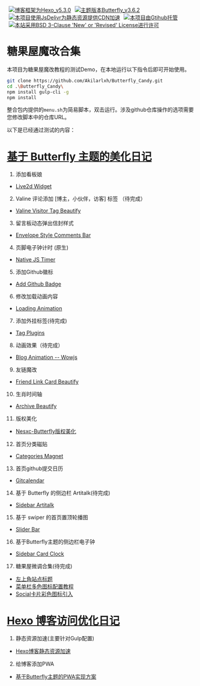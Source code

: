 <a href="https://hexo.io/" style="margin-inline: 5px;"><img title="博客框架为Hexo_v5.3.0" src="https://img.shields.io/badge/Frame-Hexo-blue?style=flat&amp;logo=hexo"></a><a href="https://butterfly.js.org/" style="margin-inline: 5px;"><img title="主题版本Butterfly_v3.6.2"  src="https://img.shields.io/badge/Theme-Butterfly-6513df?style=flat&amp;logo=bitdefender" ></a><a  href="https://www.jsdelivr.com/" style="margin-inline: 5px;"><img title="本项目使用JsDelivr为静态资源提供CDN加速" src="https://img.shields.io/badge/CDN-jsDelivr-orange?style=flat&amp;logo=jsDelivr" ></a><a  href="https://github.com/" style="margin-inline: 5px;"><img title="本项目由Gtihub托管"  src="https://img.shields.io/badge/Source-Github-d021d6?style=flat&amp;logo=GitHub" ></a><a  href="https://github.com/Akilarlxh/Butterfly_Candy/blob/master/LICENSE" style="margin-inline: 5px;"><img title="本站采用BSD 3-Clause 'New' or 'Revised' License进行许可" src="https://img.shields.io/badge/Copyright-BSD%203--Clause-d42328?style=flat&amp;logo=Claris" ></a>
# 糖果屋魔改合集
本项目为糖果屋魔改教程的测试Demo，在本地运行以下指令后即可开始使用。
```bash
git clone https://github.com/Akilarlxh/Butterfly_Candy.git
cd .\Butterfly_Candy\
npm install gulp-cli -g
npm install
```
整合包内提供的`menu.sh`为简易脚本，双击运行。涉及github仓库操作的选项需要您修改脚本中的仓库URL。

以下是已经通过测试的内容：
# [基于 Butterfly 主题的美化日记](https://akilar.top/posts/f99b208/)

1. 添加看板娘
  - [Live2d Widget](https://akilar.top/posts/5b8f515f/)
2. Valine 评论添加 [博主，小伙伴，访客] 标签 （待完成）
  - [Valine Visitor Tag Beautify](https://akilar.top/posts/d2222705/)
3. 留言板动态弹出信封样式
  - [Envelope Style Comments Bar](https://akilar.top/posts/e2d3c450/)
4. 页脚电子钟计时 (原生)
  - [Native JS Timer](https://akilar.top/posts/b941af/)
5. 添加Github徽标
  - [Add Github Badge](https://akilar.top/posts/e87ad7f8/)
6. 修改加载动画内容
  - [Loading Animation](https://akilar.top/posts/3d221bf2/)
7. 添加外挂标签(待完成)
  - [Tag Plugins](https://akilar.top/posts/615e2dec/)
8. 动画效果（待完成）
  - [Blog Animation -- Wowjs](https://akilar.top/posts/abab51cf/)
9. 友链魔改
  - [Friend Link Card Beautify](https://akilar.top/posts/57291286/)
10. 生肖时间轴
  - [Archive Beautify](https://akilar.top/posts/22257072/)
11. 版权美化
  - [Nesxc-Butterfly版权美化](https://www.nesxc.com/post/hexocc.html)
12. 首页分类磁贴
  - [Categories Magnet](https://akilar.top/posts/a9131002/)
13. 首页github提交日历
  - [Gitcalendar](https://akilar.top/posts/1f9c68c9/)
14. 基于 Butterfly 的侧边栏 Artitalk(待完成)
  - [Sidebar Artitalk](https://akilar.top/posts/f1004b1d/)
15. 基于 swiper 的首页置顶轮播图
  - [Slider Bar](https://akilar.top/posts/8e1264d1/)
16. 基于Butterfly主题的侧边栏电子钟
  - [Sidebar Card Clock](https://akilar.top/posts/4e39cf4a/)
17. 糖果屋微调合集(待完成)
  - [左上角站点标题](https://akilar.top/posts/23fdf850/#左上角站点标题)
  - [菜单栏多色图标配置教程](https://akilar.top/posts/23fdf850/#菜单栏多色图标配置教程)
  - [Social卡片彩色图标引入](https://akilar.top/posts/23fdf850/#Social卡片彩色图标引入)
# [Hexo 博客访问优化日记](https://akilar.top/posts/7c16c4bb/)
1. 静态资源加速(主要针对Gulp配置)
  - [Hexo博客静态资源加速](https://akilar.top/posts/969dffe3/)
2. 给博客添加PWA
  - [基于Butterfly主题的PWA实现方案](https://akilar.top/posts/7c16c4bb/)
